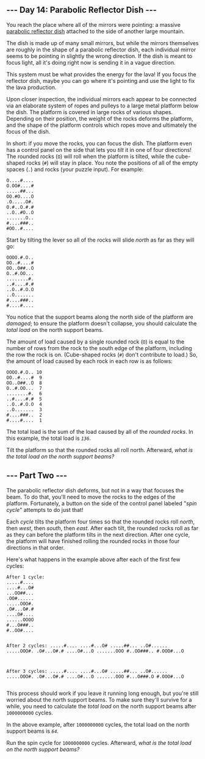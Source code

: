 <article class="day-desc"><h2>--- Day 14: Parabolic Reflector Dish ---</h2><p>You reach the place where all of the mirrors were pointing: a massive <a href="https://en.wikipedia.org/wiki/Parabolic_reflector" target="_blank">parabolic reflector dish</a> <span title="Why, where do you attach YOUR massive parabolic reflector dishes?">attached</span> to the side of another large mountain.</p>
<p>The dish is made up of many small mirrors, but while the mirrors themselves are roughly in the shape of a parabolic reflector dish, each individual mirror seems to be pointing in slightly the wrong direction. If the dish is meant to focus light, all it's doing right now is sending it in a vague direction.</p>
<p>This system must be what provides the energy for the lava! If you focus the reflector dish, maybe you can go where it's pointing and use the light to fix the lava production.</p>
<p>Upon closer inspection, the individual mirrors each appear to be connected via an elaborate system of ropes and pulleys to a large metal platform below the dish. The platform is covered in large rocks of various shapes. Depending on their position, the weight of the rocks deforms the platform, and the shape of the platform controls which ropes move and ultimately the focus of the dish.</p>
<p>In short: if you move the rocks, you can focus the dish. The platform even has a control panel on the side that lets you <em>tilt</em> it in one of four directions! The rounded rocks (<code>O</code>) will roll when the platform is tilted, while the cube-shaped rocks (<code>#</code>) will stay in place. You note the positions of all of the empty spaces (<code>.</code>) and rocks (your puzzle input). For example:</p>
<pre><code>O....#....
O.OO#....#
.....##...
OO.#O....O
.O.....O#.
O.#..O.#.#
..O..#O..O
.......O..
#....###..
#OO..#....
</code></pre>
<p>Start by tilting the lever so all of the rocks will slide <em>north</em> as far as they will go:</p>
<pre><code>OOOO.#.O..
OO..#....#
OO..O##..O
O..#.OO...
........#.
..#....#.#
..O..#.O.O
..O.......
#....###..
#....#....
</code></pre>
<p>You notice that the support beams along the north side of the platform are <em>damaged</em>; to ensure the platform doesn't collapse, you should calculate the <em>total load</em> on the north support beams.</p>
<p>The amount of load caused by a single rounded rock (<code>O</code>) is equal to the number of rows from the rock to the south edge of the platform, including the row the rock is on. (Cube-shaped rocks (<code>#</code>) don't contribute to load.) So, the amount of load caused by each rock in each row is as follows:</p>
<pre><code>OOOO.#.O.. 10
OO..#....#  9
OO..O##..O  8
O..#.OO...  7
........#.  6
..#....#.#  5
..O..#.O.O  4
..O.......  3
#....###..  2
#....#....  1
</code></pre>
<p>The total load is the sum of the load caused by all of the <em>rounded rocks</em>. In this example, the total load is <code><em>136</em></code>.</p>
<p>Tilt the platform so that the rounded rocks all roll north. Afterward, <em>what is the total load on the north support beams?</em></p>
</article>
<article class="day-desc"><h2 id="part2">--- Part Two ---</h2><p>The parabolic reflector dish deforms, but not in a way that focuses the beam. To do that, you'll need to move the rocks to the edges of the platform. Fortunately, a button on the side of the control panel labeled "<em>spin cycle</em>" attempts to do just that!</p>
<p>Each <em>cycle</em> tilts the platform four times so that the rounded rocks roll <em>north</em>, then <em>west</em>, then <em>south</em>, then <em>east</em>. After each tilt, the rounded rocks roll as far as they can before the platform tilts in the next direction. After one cycle, the platform will have finished rolling the rounded rocks in those four directions in that order.</p>
<p>Here's what happens in the example above after each of the first few cycles:</p>
<pre><code>After 1 cycle:
.....#....
....#...O#
...OO##...
.OO#......
.....OOO#.
.O#...O#.#
....O#....
......OOOO
#...O###..
#..OO#....

After 2 cycles:
.....#....
....#...O#
.....##...
..O#......
.....OOO#.
.O#...O#.#
....O#...O
.......OOO
#..OO###..
#.OOO#...O

After 3 cycles:
.....#....
....#...O#
.....##...
..O#......
.....OOO#.
.O#...O#.#
....O#...O
.......OOO
#...O###.O
#.OOO#...O
</code></pre>
<p>This process should work if you leave it running long enough, but you're still worried about the north support beams. To make sure they'll survive for a while, you need to calculate the <em>total load</em> on the north support beams after <code>1000000000</code> cycles.</p>
<p>In the above example, after <code>1000000000</code> cycles, the total load on the north support beams is <code><em>64</em></code>.</p>
<p>Run the spin cycle for <code>1000000000</code> cycles. Afterward, <em>what is the total load on the north support beams?</em></p>
</article>